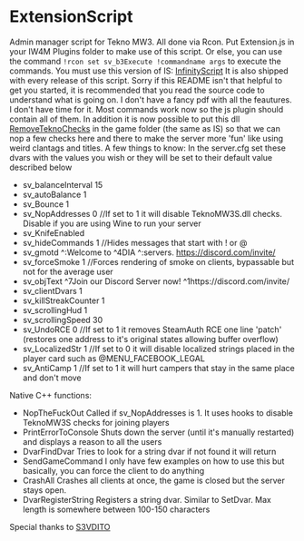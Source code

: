 # ExtensionScript
Admin manager script for Tekno MW3. All done via Rcon.
Put Extension.js in your IW4M Plugins folder to make use of this script. Or else, you can use the command ```!rcon set sv_b3Execute !commandname args``` to execute the commands.
You must use this version of IS: [InfinityScript](https://github.com/diamante0018/InfinityScript)
It is also shipped with every release of this script.
Sorry if this README isn't that helpful to get you started, it is recommended that you read the source code to understand what is going on.
I don't have a fancy pdf with all the feautures. I don't have time for it.
Most commands work now so the js plugin should contain all of them.
In addition it is now possible to put this dll [RemoveTeknoChecks](https://github.com/diamante0018/RemoveTeknoChecks) in the game folder (the same as IS) so that we can nop a few checks here and there to make the server more 'fun' like using weird clantags and titles.
A few things to know:
In the server.cfg set these dvars with the values you wish or they will be set to their default value described below
- sv_balanceInterval 15
- sv_autoBalance 1
- sv_Bounce 1
- sv_NopAddresses 0 //If set to 1 it will disable TeknoMW3S.dll checks. Disable if you are using Wine to run your server
- sv_KnifeEnabled
- sv_hideCommands 1 //Hides messages that start with ! or @
- sv_gmotd ^:Welcome to ^4DIA ^:servers. https://discord.com/invite/
- sv_forceSmoke 1 //Forces rendering of smoke on clients, bypassable but not for the average user
- sv_objText ^7Join our Discord Server now! ^1https://discord.com/invite/
- sv_clientDvars 1
- sv_killStreakCounter 1
- sv_scrollingHud 1
- sv_scrollingSpeed 30
- sv_UndoRCE 0 //If set to 1 it removes SteamAuth RCE one line 'patch' (restores one address to it's original states allowing buffer overflow)
- sv_LocalizedStr 1 //If set to 0 it will disable localized strings placed in the player card such as @MENU_FACEBOOK_LEGAL
- sv_AntiCamp 1 //If set to 1 it will hurt campers that stay in the same place and don't move

Native C++ functions:
- NopTheFuckOut Called if sv_NopAddresses is 1. It uses hooks to disable TeknoMW3S checks for joining players
- PrintErrorToConsole Shuts down the server (until it's manually restarted) and displays a reason to all the users
- DvarFindDvar Tries to look for a string dvar if not found it will return <undefined>
- SendGameCommand I only have few examples on how to use this but basically, you can force the client to do anything
- CrashAll Crashes all clients at once, the game is closed but the server stays open.
- DvarRegisterString Registers a string dvar. Similar to SetDvar. Max length is somewhere between 100-150 characters

Special thanks to [S3VDITO](https://github.com/S3VDITO)